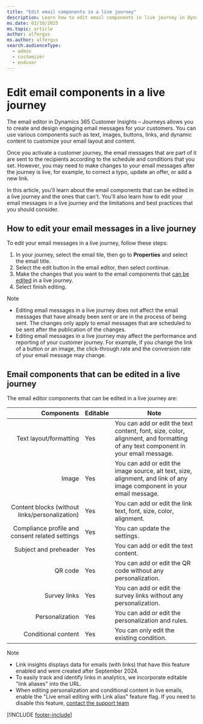 ```yaml
---
title: "Edit email components in a live journey"
description: Learn how to edit email components in live journey in Dynamics 365 Customer Insights - Journeys
ms.date: 03/10/2025
ms.topic: article
author: alfergus
ms.author: alfergus
search.audienceType: 
  - admin
  - customizer
  - enduser
---
```


# Edit email components in a live journey

The email editor in Dynamics 365 Customer Insights – Journeys allows you to create and design engaging email messages for your customers. You can use various components such as text, images, buttons, links, and dynamic content to customize your email layout and content.

Once you activate a customer journey, the email messages that are part of it are sent to the recipients according to the schedule and conditions that you set. However, you may need to make changes to your email messages after the journey is live, for example, to correct a typo, update an offer, or add a new link.

In this article, you'll learn about the email components that can be edited in a live journey and the ones that can't. You'll also learn how to edit your email messages in a live journey and the limitations and best practices that you should consider.

## How to edit your email messages in a live journey

To edit your email messages in a live journey, follow these steps:

1. In your journey, select the email tile, then go to **Properties** and select the email title.
1. Select the edit button in the email editor, then select continue.
1. Make the changes that you want to the email components that [can be edited](edit-email-in-live-journey.md#email-components-that-can-be-edited-in-a-live-journey) in a live journey.
1. Select finish editing.

> [!NOTE]
> - Editing email messages in a live journey does not affect the email messages that have already been sent or are in the process of being sent. The changes only apply to email messages that are scheduled to be sent after the publication of the changes.
> - Editing email messages in a live journey may affect the performance and reporting of your customer journey. For example, if you change the link of a button or an image, the click-through rate and the conversion rate of your email message may change.

## Email components that can be edited in a live journey

The email editor components that can be edited in a live journey are:

| **Components** | **Editable** | **Note** |
|---:|---|---|
| Text layout/formatting | Yes | You can add or edit the text content, font, size, color, alignment, and formatting of any text component in your email message. |
| Image | Yes | You can add or edit the image source, alt text, size, alignment, and link of any image component in your email message. |
| Content blocks      (without links/personalization) | Yes | You can add or edit the link text, font, size, color, alignment. |
| Compliance profile and consent related settings | Yes | You can update the settings. |
| Subject and preheader | Yes | You can add or edit the text content. |
| QR code | Yes | You can add or edit the QR code without any   personalization. |
| Survey links | Yes | You can add or edit the survey links without any personalization. |
| Personalization | Yes | You can add or edit the personalization and rules. |
| Conditional content | Yes | You can only edit the existing condition. |

> [!NOTE]
> - Link insights displays data for emails (with links) that have this feature enabled and were created after September 2024. 
> - To easily track and identify links in analytics, we incorporate editable "link aliases" into the URL. 
> - When editing personalization and conditional content in live emails, enable the "Live email editing with Link alias" feature flag. If you need to disable this feature, [contact the support team](/power-platform/admin/get-help-support#view-solutions-or-create-a-support-request)

[!INCLUDE [footer-include](./includes/footer-banner.md)]
